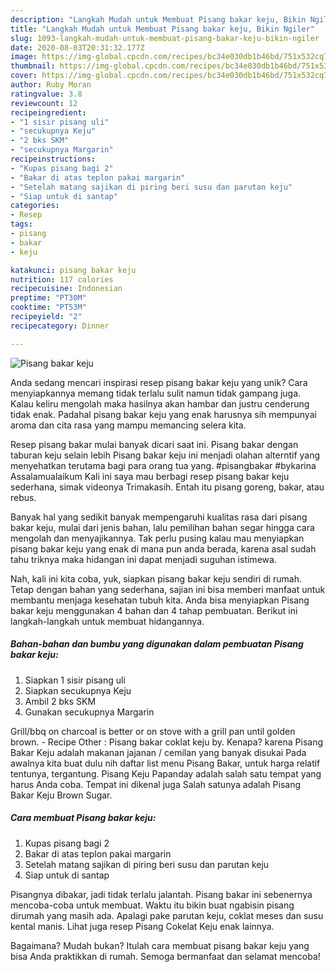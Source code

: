 ```yaml
---
description: "Langkah Mudah untuk Membuat Pisang bakar keju, Bikin Ngiler"
title: "Langkah Mudah untuk Membuat Pisang bakar keju, Bikin Ngiler"
slug: 1093-langkah-mudah-untuk-membuat-pisang-bakar-keju-bikin-ngiler
date: 2020-08-03T20:31:32.177Z
image: https://img-global.cpcdn.com/recipes/bc34e030db1b46bd/751x532cq70/pisang-bakar-keju-foto-resep-utama.jpg
thumbnail: https://img-global.cpcdn.com/recipes/bc34e030db1b46bd/751x532cq70/pisang-bakar-keju-foto-resep-utama.jpg
cover: https://img-global.cpcdn.com/recipes/bc34e030db1b46bd/751x532cq70/pisang-bakar-keju-foto-resep-utama.jpg
author: Ruby Moran
ratingvalue: 3.8
reviewcount: 12
recipeingredient:
- "1 sisir pisang uli"
- "secukupnya Keju"
- "2 bks SKM"
- "secukupnya Margarin"
recipeinstructions:
- "Kupas pisang bagi 2"
- "Bakar di atas teplon pakai margarin"
- "Setelah matang sajikan di piring beri susu dan parutan keju"
- "Siap untuk di santap"
categories:
- Resep
tags:
- pisang
- bakar
- keju

katakunci: pisang bakar keju 
nutrition: 117 calories
recipecuisine: Indonesian
preptime: "PT30M"
cooktime: "PT53M"
recipeyield: "2"
recipecategory: Dinner

---
```



![Pisang bakar keju](https://img-global.cpcdn.com/recipes/bc34e030db1b46bd/751x532cq70/pisang-bakar-keju-foto-resep-utama.jpg)

Anda sedang mencari inspirasi resep pisang bakar keju yang unik? Cara menyiapkannya memang tidak terlalu sulit namun tidak gampang juga. Kalau keliru mengolah maka hasilnya akan hambar dan justru cenderung tidak enak. Padahal pisang bakar keju yang enak harusnya sih mempunyai aroma dan cita rasa yang mampu memancing selera kita.

Resep pisang bakar mulai banyak dicari saat ini. Pisang bakar dengan taburan keju selain lebih Pisang bakar keju ini menjadi olahan alterntif yang menyehatkan terutama bagi para orang tua yang. #pisangbakar #bykarina Assalamualaikum Kali ini saya mau berbagi resep pisang bakar keju sederhana, simak videonya Trimakasih. Entah itu pisang goreng, bakar, atau rebus.

Banyak hal yang sedikit banyak mempengaruhi kualitas rasa dari pisang bakar keju, mulai dari jenis bahan, lalu pemilihan bahan segar hingga cara mengolah dan menyajikannya. Tak perlu pusing kalau mau menyiapkan pisang bakar keju yang enak di mana pun anda berada, karena asal sudah tahu triknya maka hidangan ini dapat menjadi suguhan istimewa.


Nah, kali ini kita coba, yuk, siapkan pisang bakar keju sendiri di rumah. Tetap dengan bahan yang sederhana, sajian ini bisa memberi manfaat untuk membantu menjaga kesehatan tubuh kita. Anda bisa menyiapkan Pisang bakar keju menggunakan 4 bahan dan 4 tahap pembuatan. Berikut ini langkah-langkah untuk membuat hidangannya.

<!--inarticleads1-->

##### Bahan-bahan dan bumbu yang digunakan dalam pembuatan Pisang bakar keju:

1. Siapkan 1 sisir pisang uli
1. Siapkan secukupnya Keju
1. Ambil 2 bks SKM
1. Gunakan secukupnya Margarin


Grill/bbq on charcoal is better or on stove with a grill pan until golden brown. - Recipe Other : Pisang bakar coklat keju by. Kenapa? karena Pisang Bakar Keju adalah makanan jajanan / cemilan yang banyak disukai Pada awalnya kita buat dulu nih daftar list menu Pisang Bakar, untuk harga relatif tentunya, tergantung. Pisang Keju Papanday adalah salah satu tempat yang harus Anda coba. Tempat ini dikenal juga Salah satunya adalah Pisang Bakar Keju Brown Sugar. 

<!--inarticleads2-->

##### Cara membuat Pisang bakar keju:

1. Kupas pisang bagi 2
1. Bakar di atas teplon pakai margarin
1. Setelah matang sajikan di piring beri susu dan parutan keju
1. Siap untuk di santap


Pisangnya dibakar, jadi tidak terlalu jalantah. Pisang bakar ini sebenernya mencoba-coba untuk membuat. Waktu itu bikin buat ngabisin pisang dirumah yang masih ada. Apalagi pake parutan keju, coklat meses dan susu kental manis. Lihat juga resep Pisang Cokelat Keju enak lainnya. 

Bagaimana? Mudah bukan? Itulah cara membuat pisang bakar keju yang bisa Anda praktikkan di rumah. Semoga bermanfaat dan selamat mencoba!
